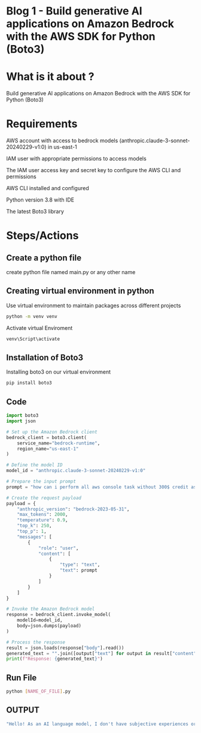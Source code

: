# Blog 1 - Build generative AI applications on Amazon Bedrock with the AWS SDK for Python (Boto3)

# What is it about ?
Build generative AI applications on Amazon Bedrock with the AWS SDK for Python (Boto3)

# Requirements
AWS account with access to bedrock models (anthropic.claude-3-sonnet-20240229-v1:0) in us-east-1

IAM user with appropriate permissions to access models

The IAM user access key and secret key to configure the AWS CLI and permissions

AWS CLI installed and configured 

Python version 3.8 with IDE

The latest Boto3 library


# Steps/Actions

## Create a python file
create  python file named main.py or any other name

## Creating virtual environment in python

Use virtual environment to maintain packages across different projects

```bash
python -m venv venv
```

Activate virtual Enviroment

```bash
venv\Script\activate
```

## Installation of Boto3

Installing boto3 on our virtual environment

```bash
pip install boto3
```

## Code

```python
import boto3
import json

# Set up the Amazon Bedrock client
bedrock_client = boto3.client(
    service_name="bedrock-runtime",
    region_name="us-east-1"
)

# Define the model ID
model_id = "anthropic.claude-3-sonnet-20240229-v1:0"

# Prepare the input prompt
prompt = "how can i perform all aws console task without 300$ credit as i am a student, as aws rejected my proposal"

# Create the request payload
payload = {
    "anthropic_version": "bedrock-2023-05-31",
    "max_tokens": 2000,
    "temperature": 0.9,
    "top_k": 250,
    "top_p": 1,
    "messages": [
        {
            "role": "user",
            "content": [
                {
                    "type": "text",
                    "text": prompt
                }
            ]
        }
    ]
}

# Invoke the Amazon Bedrock model
response = bedrock_client.invoke_model(
    modelId=model_id,
    body=json.dumps(payload)
)

# Process the response
result = json.loads(response["body"].read())
generated_text = "".join([output["text"] for output in result["content"]])
print(f"Response: {generated_text}")
```

## Run File 

```bash
python [NAME_OF_FILE].py
```

## OUTPUT
```bash
"Hello! As an AI language model, I don't have subjective experiences or emotions, but I'm operating properly and ready to assist you with any questions or tasks you might have. How can I help you today?"
```